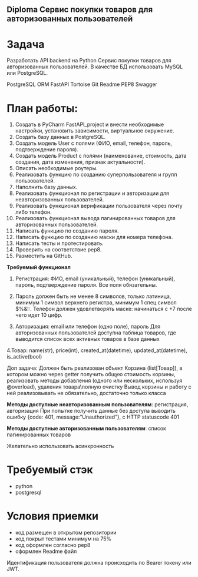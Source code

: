 ## Diploma  Сервис покупки товаров для авторизованных пользователей

# Задача

Разработать API backend на Python Сервис покупки товаров для авторизованных пользователей. В качестве БД использовать MySQL или PostgreSQL. 

PostgreSQL
ORM
FastAPI
Tortoise
Git
Readme
PEP8
Swagger

# План работы:

1. Создать в PyCharm FastAPI_project и внести необходимые настройки, установить зависимости, виртуальное окружение.
2. Создать базу данных в PostgreSQL.
3. Создать модель User с полями (ФИО, email, телефон, пароль, подтверждение пароля).
4. Создать модель Product с полями (наименование, стоимость, дата создания, дата изменения, признак актуальности).
5. Описать необходимые роутеры.
6. Реализовать функцию по созданию суперпользователя и групп пользователей.
7. Наполнить базу данных.
8. Реализовать функционал по регистрации и авторизации для неавторизованных пользователей.
9. Реализовать функционал верификации пользователя через почту либо телефон.
10. Реализовать функционал вывода пагинированных товаров для авторизованных пользователей.
11. Написать функцию по созданию пароля.
12. Написать функцию по созданию маски для номера телефона.
13. Написать тесты и протестировать.
14. Проверить на соответствие pep8.
15. Разместить на GitHub.

**Требуемый функционал**
1. Регистрация: ФИО, email (уникальный), телефон (уникальный), пароль, подтверждение пароля.
Все поля обязательны.

2. Пароль должен быть не менее 8 символов, только латиница, минимум 1 символ верхнего регистра, минимум 1 спец символ $%&!:. Телефон должен удовлетворять маске: начинаться с +7 после чего идет 10 цифр.

3. Авторизация: email или телефон (одно поле), пароль
Для авторизованных пользователей доступна таблица товаров, где выводится список всех активных товаров в базе данных

4.Товар: name(str), price(int), created_at(datetime), updated_at(datetime), is_active(bool)

Доп задача:
Должен быть реализован объект Корзина (list[Товар]), в котором можно через getter получить общую стоимость корзины, реализовать методы добавления (одного или нескольких, используя @overload), удаления товара\полную очистку
Вывод корзины и работу с ней реализовывать не обязательно, достаточно только класса

**Методы доступные неавторизованным пользователям**: регистрация, авторизация
При попытке получить данные без доступа выводить ошибку {code: 401, message:”Unauthorized”}, с HTTP statuscode 401

**Методы доступные авторизованным пользователям**: список пагинированных товаров

Желательно использовать асинхронность

# Требуемый стэк

- python
- postgresql

# Условия приемки

- код размещен в открытом репозитории
- код покрыт тестами минимум на 75%
- код оформлен согласно pep8
- оформлен Readme файл

Идентификация пользователя должна происходить по Bearer токену или JWT.
